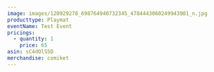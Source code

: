 ```yaml
---
image: images/120929278_698764940732345_4784443060249943901_n.jpg
producttype: Playmat
eventName: Test Event
pricings:
  - quantity: 1
    price: 65
asin: sC4dOlS5D
merchandise: comiket
---
```

